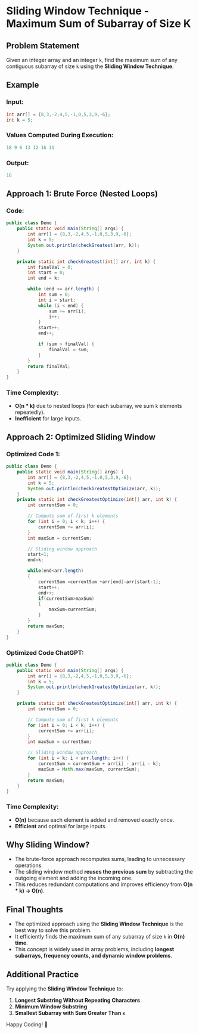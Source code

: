 # Sliding Window Technique - Maximum Sum of Subarray of Size K

## Problem Statement

Given an integer array and an integer `k`, find the maximum sum of any contiguous subarray of size `k` using the **Sliding Window Technique**.

## Example

### **Input:**

```java
int arr[] = {8,3,-2,4,5,-1,0,5,3,9,-6};
int k = 5;
```

### **Values Computed During Execution:**

```java
18 9 6 13 12 16 11
```

### **Output:**

```java
18
```

## Approach 1: Brute Force (Nested Loops)

### **Code:**

```java
public class Demo {
    public static void main(String[] args) {
        int arr[] = {8,3,-2,4,5,-1,0,5,3,9,-6};
        int k = 5;
        System.out.println(checkGreatest(arr, k));
    }

    private static int checkGreatest(int[] arr, int k) {
        int finalVal = 0;
        int start = 0;
        int end = k;

        while (end <= arr.length) {
            int sum = 0;
            int i = start;
            while (i < end) {
                sum += arr[i];
                i++;
            }
            start++;
            end++;

            if (sum > finalVal) {
                finalVal = sum;
            }
        }
        return finalVal;
    }
}
```

### **Time Complexity:**

- **O(n \* k)** due to nested loops (for each subarray, we sum `k` elements repeatedly).
- **Inefficient** for large inputs.

## Approach 2: Optimized Sliding Window

### **Optimized Code 1:**

```java
public class Demo {
    public static void main(String[] args) {
        int arr[] = {8,3,-2,4,5,-1,0,5,3,9,-6};
        int k = 5;
        System.out.println(checkGreatestOptimize(arr, k));
    }
    private static int checkGreatestOptimize(int[] arr, int k) {
        int currentSum = 0;

        // Compute sum of first k elements
        for (int i = 0; i < k; i++) {
            currentSum += arr[i];
        }
        int maxSum = currentSum;

        // Sliding window approach
       	start=1;
		end=k;

		while(end<arr.length)
		{
			currentSum =currentSum +arr[end]-arr[start-1];
			start++;
			end++;
			if(currentSum>maxSum)
			{
				maxSum=currentSum;
			}
		}
		return maxSum;
    }
}
```

### **Optimized Code ChatGPT:**

```java
public class Demo {
    public static void main(String[] args) {
        int arr[] = {8,3,-2,4,5,-1,0,5,3,9,-6};
        int k = 5;
        System.out.println(checkGreatestOptimize(arr, k));
    }

    private static int checkGreatestOptimize(int[] arr, int k) {
        int currentSum = 0;

        // Compute sum of first k elements
        for (int i = 0; i < k; i++) {
            currentSum += arr[i];
        }
        int maxSum = currentSum;

        // Sliding window approach
        for (int i = k; i < arr.length; i++) {
            currentSum = currentSum + arr[i] - arr[i - k];
            maxSum = Math.max(maxSum, currentSum);
        }
        return maxSum;
    }
}
```

### **Time Complexity:**

- **O(n)** because each element is added and removed exactly once.
- **Efficient** and optimal for large inputs.

## **Why Sliding Window?**

- The brute-force approach recomputes sums, leading to unnecessary operations.
- The sliding window method **reuses the previous sum** by subtracting the outgoing element and adding the incoming one.
- This reduces redundant computations and improves efficiency from **O(n \* k) → O(n)**.

## **Final Thoughts**

- The optimized approach using the **Sliding Window Technique** is the best way to solve this problem.
- It efficiently finds the maximum sum of any subarray of size `k` in **O(n) time**.
- This concept is widely used in array problems, including **longest subarrays, frequency counts, and dynamic window problems**.

## **Additional Practice**

Try applying the **Sliding Window Technique** to:

1. **Longest Substring Without Repeating Characters**
2. **Minimum Window Substring**
3. **Smallest Subarray with Sum Greater Than `x`**

Happy Coding! 🚀
